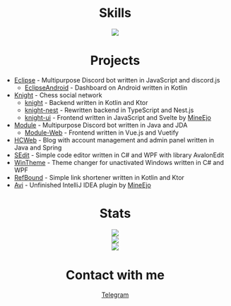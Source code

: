 <h1 align="center">Skills</h1>
<p align="center">
  <img src="https://skillicons.dev/icons?i=java,kotlin,cs,go,js,ts,spring,ktor,nestjs,nginx,hibernate,gradle,maven,vite,react,vue,git,vercel,firebase,mongodb,mysql,postgres,sqlite,docker&perline=8" />
</p>

<h1 align="center">Projects</h1>

- [Eclipse](https://github.com/Night-Devs) - Multipurpose Discord bot written in JavaScript and discord.js
    - [EclipseAndroid](https://github.com/Night-Devs/EclipseAndroid) - Dashboard on Android written in Kotlin
- [Knight](https://github.com/knight-chess) - Chess social network
    - [knight](https://github.com/HeadcrabJ/knight) - Backend written in Kotlin and Ktor
    - [knight-nest](https://github.com/HeadcrabJ/knight-nest) - Rewritten backend in TypeScript and Nest.js
    - [knight-ui](https://github.com/HeadcrabJ/knight-ui) - Frontend written in JavaScript and Svelte by [MineEjo](https://github.com/MineEjo)
- [Module](https://github.com/HeadcrabJ/Module) - Multipurpose Discord bot written in Java and JDA
    - [Module-Web](https://github.com/HeadcrabJ/Module-Web) - Frontend written in Vue.js and Vuetify
- [HCWeb](https://github.com/HeadcrabJ/HCWeb) - Blog with account management and admin panel written in Java and Spring
- [SEdit](https://github.com/HeadcrabJ/SEdit) - Simple code editor written in C# and WPF with library AvalonEdit
- [WinTheme](https://github.com/HeadcrabJ/WinTheme) - Theme changer for unactivated Windows written in C# and WPF
- [RefBound](https://github.com/HeadcrabJ/refbound) - Simple link shortener written in Kotlin and Ktor
- [Avi](https://github.com/MineEjo/avi) - Unfinished IntelliJ IDEA plugin by [MineEjo](https://github.com/MineEjo)

<h1 align="center">Stats</h1>
<p align="center">
  <img src="https://github-readme-streak-stats.herokuapp.com?user=HeadcrabJ&theme=github-dark-blue&hide_border=true" />
  <br />
  <img src="https://github-readme-stats.vercel.app/api?username=HeadcrabJ&show_icons=true&count_private=true&hide_border=true&hide_title=true&theme=github_dark" />
  <br />
  <img src="https://github-readme-stats.vercel.app/api/top-langs/?username=HeadcrabJ&hide_title=true&card_width=445&hide_border=true&layout=compact&theme=github_dark&langs_count=10&hide=html,css,svelte,dockerfile,shell,batchfile" />
</p>

<h1 align="center">Contact with me</h1>
<p align="center">
  <a href="https://t.me/headcrabj">Telegram</a>
</p>
